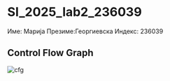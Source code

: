 # SI_2025_lab2_236039
Име: Марија 
Презиме:Георгиевска
Индекс: 236039
## Control Flow Graph
![cfg](https://github.com/user-attachments/assets/179a3867-4c3e-4c81-ab41-49a1c2cbbad0)
